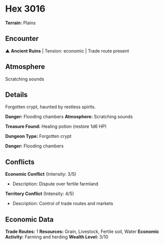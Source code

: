 # Hex 3016

**Terrain:** Plains

## Encounter
▲ **Ancient Ruins** | Tension: economic | Trade route present

## Atmosphere
Scratching sounds

## Details
Forgotten crypt, haunted by restless spirits.

**Danger:** Flooding chambers
**Atmosphere:** Scratching sounds

**Treasure Found:** Healing potion (restore 1d6 HP)


**Dungeon Type:** Forgotten crypt

**Danger:** Flooding chambers

## Conflicts
**Economic Conflict** (Intensity: 3/5)
- Description: Dispute over fertile farmland

**Territory Conflict** (Intensity: 4/5)
- Description: Control of trade routes and markets

## Economic Data
**Trade Routes:** 1
**Resources:** Grain, Livestock, Fertile soil, Water
**Economic Activity:** Farming and herding
**Wealth Level:** 3/10
